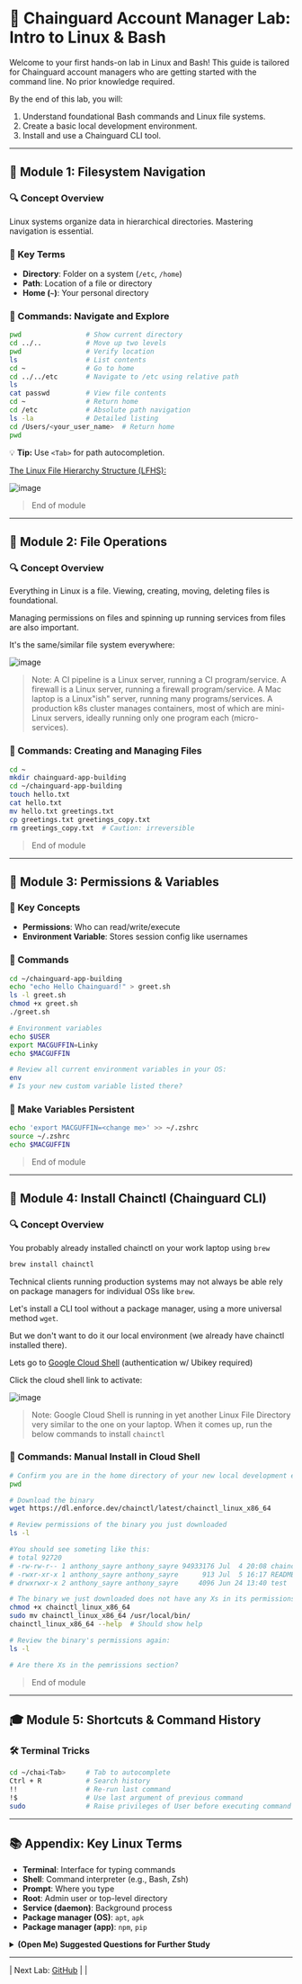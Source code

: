 # 🐧 Chainguard Account Manager Lab: Intro to Linux & Bash

Welcome to your first hands-on lab in Linux and Bash! This guide is tailored for Chainguard account managers who are getting started with the command line. No prior knowledge required.

By the end of this lab, you will:

1. Understand foundational Bash commands and Linux file systems.
2. Create a basic local development environment.
3. Install and use a Chainguard CLI tool.

---

## 📁 Module 1: Filesystem Navigation

### 🔍 Concept Overview
Linux systems organize data in hierarchical directories. Mastering navigation is essential.

### 📖 Key Terms
- **Directory**: Folder on a system (`/etc`, `/home`)
- **Path**: Location of a file or directory
- **Home (`~`)**: Your personal directory

### 🧪 Commands: Navigate and Explore
```bash
pwd                # Show current directory
cd ../..           # Move up two levels
pwd                # Verify location
ls                 # List contents
cd ~               # Go to home
cd ../../etc       # Navigate to /etc using relative path
ls
cat passwd         # View file contents
cd ~               # Return home
cd /etc            # Absolute path navigation
ls -la             # Detailed listing
cd /Users/<your_user_name>  # Return home
pwd
```
💡 **Tip:** Use `<Tab>` for path autocompletion.

[The Linux File Hierarchy Structure (LFHS):](https://www.linuxtrainingacademy.com/linux-directory-structure-and-file-system-hierarchy/)

![image](linuxdir2.png?)

> End of module

---

## 📄 Module 2: File Operations

### 🔍 Concept Overview
Everything in Linux is a file. Viewing, creating, moving, deleting files is foundational. 

Managing permissions on files and spinning up running services from files are also important.

It's the same/similar file system everywhere:

![image](filesystems-allthewaydown2.png?)

> Note: A CI pipeline is a Linux server, running a CI program/service. A firewall is a Linux server, running a firewall program/service. A Mac laptop is a Linux"ish" server, running many programs/services. A production k8s cluster manages containers, most of which are mini-Linux servers, ideally running only one program each (micro-services).

### 🧪 Commands: Creating and Managing Files
```bash
cd ~
mkdir chainguard-app-building
cd ~/chainguard-app-building
touch hello.txt
cat hello.txt
mv hello.txt greetings.txt
cp greetings.txt greetings_copy.txt
rm greetings_copy.txt  # Caution: irreversible
```

> End of module

---

## 🔑 Module 3: Permissions & Variables

### 📖 Key Concepts
- **Permissions**: Who can read/write/execute
- **Environment Variable**: Stores session config like usernames

### 🧪 Commands
```bash
cd ~/chainguard-app-building
echo "echo Hello Chainguard!" > greet.sh
ls -l greet.sh
chmod +x greet.sh
./greet.sh

# Environment variables
echo $USER
export MACGUFFIN=Linky
echo $MACGUFFIN

# Review all current environment variables in your OS:
env
# Is your new custom variable listed there?
```

### 🔄 Make Variables Persistent
```bash
echo 'export MACGUFFIN=<change me>' >> ~/.zshrc
source ~/.zshrc
echo $MACGUFFIN
```

> End of module

---

## 🔧 Module 4: Install Chainctl (Chainguard CLI)

### 🔍 Concept Overview

You probably already installed chainctl on your work laptop using `brew`

```bash
brew install chainctl
```

Technical clients running production systems may not always be able rely on package managers for individual OSs like `brew`.

Let's install a CLI tool without a package manager, using a more universal method `wget`.

But we don't want to do it our local environment (we already have chainctl installed there).

Lets go to [Google Cloud Shell](https://console.cloud.google.com/) (authentication w/ Ubikey required)

Click the cloud shell link to activate:

![image](google-cloud-shell.png?)

> Note: Google Cloud Shell is running in yet another Linux File Directory very similar to the one on your laptop. When it comes up, run the below commands to install `chainctl`

### 🧪 Commands: Manual Install in Cloud Shell
```bash
# Confirm you are in the home directory of your new local development environment:
pwd

# Download the binary
wget https://dl.enforce.dev/chainctl/latest/chainctl_linux_x86_64

# Review permissions of the binary you just downloaded
ls -l

#You should see someting like this:
# total 92720
# -rw-rw-r-- 1 anthony_sayre anthony_sayre 94933176 Jul  4 20:08 chainctl_linux_x86_64
# -rwxr-xr-x 1 anthony_sayre anthony_sayre      913 Jul  5 16:17 README-cloudshell.txt
# drwxrwxr-x 2 anthony_sayre anthony_sayre     4096 Jun 24 13:40 test

# The binary we just downloaded does not have any Xs in its permissions
chmod +x chainctl_linux_x86_64
sudo mv chainctl_linux_x86_64 /usr/local/bin/
chainctl_linux_x86_64 --help  # Should show help 

# Review the binary's permissions again:
ls -l

# Are there Xs in the pemrissions section?
```

> End of module

---

## 🎓 Module 5: Shortcuts & Command History

### 🛠️ Terminal Tricks
```bash
cd ~/chai<Tab>     # Tab to autocomplete
Ctrl + R           # Search history
!!                 # Re-run last command
!$                 # Use last argument of previous command
sudo               # Raise privileges of User before executing command 
```

---

## 📚 Appendix: Key Linux Terms

- **Terminal**: Interface for typing commands
- **Shell**: Command interpreter (e.g., Bash, Zsh)
- **Prompt**: Where you type
- **Root**: Admin user or top-level directory
- **Service (daemon)**: Background process
- **Package manager (OS)**: `apt`, `apk`
- **Package manager (app)**: `npm`, `pip`

<details>
<summary><strong>(Open Me) Suggested Questions for Further Study</strong></summary>

- What's the difference between OS-level and app-level package managers?
- How does Chainguard address application vs OS dependencies?
- Why is `chroot` relevant for debugging distroless images?
- What does the `$PATH` variable do?

</details>

---

| Next Lab: [GitHub](/labs/01_github) |
| 